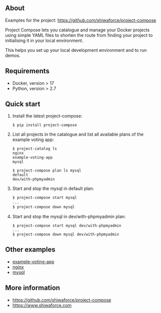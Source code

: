 About
-----

Examples for the project: https://github.com/shiwaforce/project-compose

Project Compose lets you catalogue and manage your Docker projects using simple YAML files to shorten the route from finding your project to initialising it in your local environment.

This helps you set up your local development environment and to run demos.

Requirements
------------
-   Docker, version \> 17
-   Python, version \> 2.7

Quick start 
------------
1. Install the latest project-compose:
	```shell
	$ pip install project-compose
	```
	
2. List all projects in the catalogue and list all available plans of the example voting app:
	```shell
	$ project-catalog ls
	nginx
	example-voting-app
	mysql
	
	$ project-compose plan ls mysql
	default
	dev/with-phpmyadmin
	```
    
3. Start and stop the mysql in default plan:
	```sh
	$ project-compose start mysql
	...
	$ project-compose down mysql
	```
    
4. Start and stop the mysql in dev/with-phpmyadmin plan:
	```shell
	$ project-compose start mysql dev/with-phpmyadmin
	...
	$ project-compose down mysql dev/with-phpmyadmin
	```
Other examples
----------------
- [example-voting-app](https://github.com/shiwaforce/project-compose-example/blob/master/example-voting-app/README.md)
- [nginx](https://github.com/shiwaforce/project-compose-example/blob/master/nginx/README.md)
- [mysql](https://github.com/shiwaforce/project-compose-example/blob/master/mysql/README.md)

More information
-----------------
- https://github.com/shiwaforce/project-compose
- https://www.shiwaforce.com
